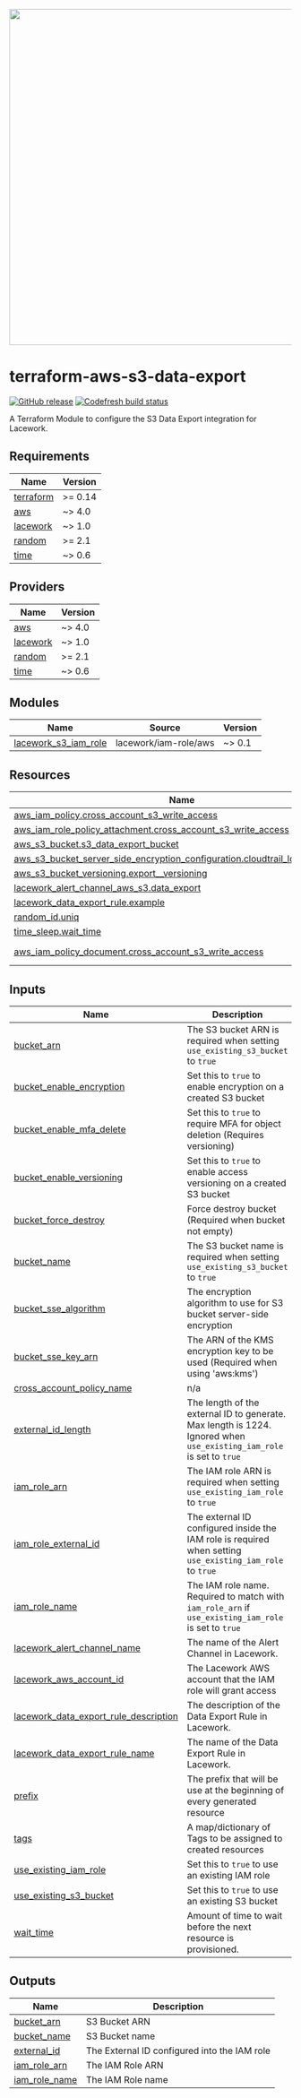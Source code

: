 <a href="https://lacework.com"><img src="https://techally-content.s3-us-west-1.amazonaws.com/public-content/lacework_logo_full.png" width="600"></a>

# terraform-aws-s3-data-export

[![GitHub release](https://img.shields.io/github/release/lacework/terraform-aws-s3-data-export.svg)](https://github.com/lacework/terraform-aws-s3-data-export/releases/)
[![Codefresh build status](https://g.codefresh.io/api/badges/pipeline/lacework/terraform-modules%2Ftest-compatibility?type=cf-1&key=eyJhbGciOiJIUzI1NiJ9.NWVmNTAxOGU4Y2FjOGQzYTkxYjg3ZDEx.RJ3DEzWmBXrJX7m38iExJ_ntGv4_Ip8VTa-an8gBwBo)](https://g.codefresh.io/pipelines/edit/new/builds?id=607e25e6728f5a6fba30431b&pipeline=test-compatibility&projects=terraform-modules&projectId=607db54b728f5a5f8930405d)

A Terraform Module to configure the S3 Data Export integration for Lacework.

## Requirements

| Name | Version |
|------|---------|
| <a name="requirement_terraform"></a> [terraform](#requirement\_terraform) | >= 0.14 |
| <a name="requirement_aws"></a> [aws](#requirement\_aws) | ~> 4.0 |
| <a name="requirement_lacework"></a> [lacework](#requirement\_lacework) | ~> 1.0 |
| <a name="requirement_random"></a> [random](#requirement\_random) | >= 2.1 |
| <a name="requirement_time"></a> [time](#requirement\_time) | ~> 0.6 |

## Providers

| Name | Version |
|------|---------|
| <a name="provider_aws"></a> [aws](#provider\_aws) | ~> 4.0 |
| <a name="provider_lacework"></a> [lacework](#provider\_lacework) | ~> 1.0 |
| <a name="provider_random"></a> [random](#provider\_random) | >= 2.1 |
| <a name="provider_time"></a> [time](#provider\_time) | ~> 0.6 |

## Modules

| Name | Source | Version |
|------|--------|---------|
| <a name="module_lacework_s3_iam_role"></a> [lacework\_s3\_iam\_role](#module\_lacework\_s3\_iam\_role) | lacework/iam-role/aws | ~> 0.1 |

## Resources

| Name | Type |
|------|------|
| [aws_iam_policy.cross_account_s3_write_access](https://registry.terraform.io/providers/hashicorp/aws/latest/docs/resources/iam_policy) | resource |
| [aws_iam_role_policy_attachment.cross_account_s3_write_access](https://registry.terraform.io/providers/hashicorp/aws/latest/docs/resources/iam_role_policy_attachment) | resource |
| [aws_s3_bucket.s3_data_export_bucket](https://registry.terraform.io/providers/hashicorp/aws/latest/docs/resources/s3_bucket) | resource |
| [aws_s3_bucket_server_side_encryption_configuration.cloudtrail_log_encryption](https://registry.terraform.io/providers/hashicorp/aws/latest/docs/resources/s3_bucket_server_side_encryption_configuration) | resource |
| [aws_s3_bucket_versioning.export__versioning](https://registry.terraform.io/providers/hashicorp/aws/latest/docs/resources/s3_bucket_versioning) | resource |
| [lacework_alert_channel_aws_s3.data_export](https://registry.terraform.io/providers/lacework/lacework/latest/docs/resources/alert_channel_aws_s3) | resource |
| [lacework_data_export_rule.example](https://registry.terraform.io/providers/lacework/lacework/latest/docs/resources/data_export_rule) | resource |
| [random_id.uniq](https://registry.terraform.io/providers/hashicorp/random/latest/docs/resources/id) | resource |
| [time_sleep.wait_time](https://registry.terraform.io/providers/hashicorp/time/latest/docs/resources/sleep) | resource |
| [aws_iam_policy_document.cross_account_s3_write_access](https://registry.terraform.io/providers/hashicorp/aws/latest/docs/data-sources/iam_policy_document) | data source |

## Inputs

| Name | Description | Type | Default | Required |
|------|-------------|------|---------|:--------:|
| <a name="input_bucket_arn"></a> [bucket\_arn](#input\_bucket\_arn) | The S3 bucket ARN is required when setting `use_existing_s3_bucket` to `true` | `string` | `""` | no |
| <a name="input_bucket_enable_encryption"></a> [bucket\_enable\_encryption](#input\_bucket\_enable\_encryption) | Set this to `true` to enable encryption on a created S3 bucket | `bool` | `false` | no |
| <a name="input_bucket_enable_mfa_delete"></a> [bucket\_enable\_mfa\_delete](#input\_bucket\_enable\_mfa\_delete) | Set this to `true` to require MFA for object deletion (Requires versioning) | `bool` | `false` | no |
| <a name="input_bucket_enable_versioning"></a> [bucket\_enable\_versioning](#input\_bucket\_enable\_versioning) | Set this to `true` to enable access versioning on a created S3 bucket | `bool` | `false` | no |
| <a name="input_bucket_force_destroy"></a> [bucket\_force\_destroy](#input\_bucket\_force\_destroy) | Force destroy bucket (Required when bucket not empty) | `bool` | `false` | no |
| <a name="input_bucket_name"></a> [bucket\_name](#input\_bucket\_name) | The S3 bucket name is required when setting `use_existing_s3_bucket` to `true` | `string` | `""` | no |
| <a name="input_bucket_sse_algorithm"></a> [bucket\_sse\_algorithm](#input\_bucket\_sse\_algorithm) | The encryption algorithm to use for S3 bucket server-side encryption | `string` | `"AES256"` | no |
| <a name="input_bucket_sse_key_arn"></a> [bucket\_sse\_key\_arn](#input\_bucket\_sse\_key\_arn) | The ARN of the KMS encryption key to be used (Required when using 'aws:kms') | `string` | `""` | no |
| <a name="input_cross_account_policy_name"></a> [cross\_account\_policy\_name](#input\_cross\_account\_policy\_name) | n/a | `string` | `""` | no |
| <a name="input_external_id_length"></a> [external\_id\_length](#input\_external\_id\_length) | The length of the external ID to generate. Max length is 1224. Ignored when `use_existing_iam_role` is set to `true` | `number` | `16` | no |
| <a name="input_iam_role_arn"></a> [iam\_role\_arn](#input\_iam\_role\_arn) | The IAM role ARN is required when setting `use_existing_iam_role` to `true` | `string` | `""` | no |
| <a name="input_iam_role_external_id"></a> [iam\_role\_external\_id](#input\_iam\_role\_external\_id) | The external ID configured inside the IAM role is required when setting `use_existing_iam_role` to `true` | `string` | `""` | no |
| <a name="input_iam_role_name"></a> [iam\_role\_name](#input\_iam\_role\_name) | The IAM role name. Required to match with `iam_role_arn` if `use_existing_iam_role` is set to `true` | `string` | `""` | no |
| <a name="input_lacework_alert_channel_name"></a> [lacework\_alert\_channel\_name](#input\_lacework\_alert\_channel\_name) | The name of the Alert Channel in Lacework. | `string` | `"TF S3 Data Export"` | no |
| <a name="input_lacework_aws_account_id"></a> [lacework\_aws\_account\_id](#input\_lacework\_aws\_account\_id) | The Lacework AWS account that the IAM role will grant access | `string` | `"434813966438"` | no |
| <a name="input_lacework_data_export_rule_description"></a> [lacework\_data\_export\_rule\_description](#input\_lacework\_data\_export\_rule\_description) | The description of the Data Export Rule in Lacework. | `string` | `""` | no |
| <a name="input_lacework_data_export_rule_name"></a> [lacework\_data\_export\_rule\_name](#input\_lacework\_data\_export\_rule\_name) | The name of the Data Export Rule in Lacework. | `string` | `"TF S3 Data Export Rule"` | no |
| <a name="input_prefix"></a> [prefix](#input\_prefix) | The prefix that will be use at the beginning of every generated resource | `string` | `"lacework-s3-data-export"` | no |
| <a name="input_tags"></a> [tags](#input\_tags) | A map/dictionary of Tags to be assigned to created resources | `map(string)` | `{}` | no |
| <a name="input_use_existing_iam_role"></a> [use\_existing\_iam\_role](#input\_use\_existing\_iam\_role) | Set this to `true` to use an existing IAM role | `bool` | `false` | no |
| <a name="input_use_existing_s3_bucket"></a> [use\_existing\_s3\_bucket](#input\_use\_existing\_s3\_bucket) | Set this to `true` to use an existing S3 bucket | `bool` | `false` | no |
| <a name="input_wait_time"></a> [wait\_time](#input\_wait\_time) | Amount of time to wait before the next resource is provisioned. | `string` | `"10s"` | no |

## Outputs

| Name | Description |
|------|-------------|
| <a name="output_bucket_arn"></a> [bucket\_arn](#output\_bucket\_arn) | S3 Bucket ARN |
| <a name="output_bucket_name"></a> [bucket\_name](#output\_bucket\_name) | S3 Bucket name |
| <a name="output_external_id"></a> [external\_id](#output\_external\_id) | The External ID configured into the IAM role |
| <a name="output_iam_role_arn"></a> [iam\_role\_arn](#output\_iam\_role\_arn) | The IAM Role ARN |
| <a name="output_iam_role_name"></a> [iam\_role\_name](#output\_iam\_role\_name) | The IAM Role name |
